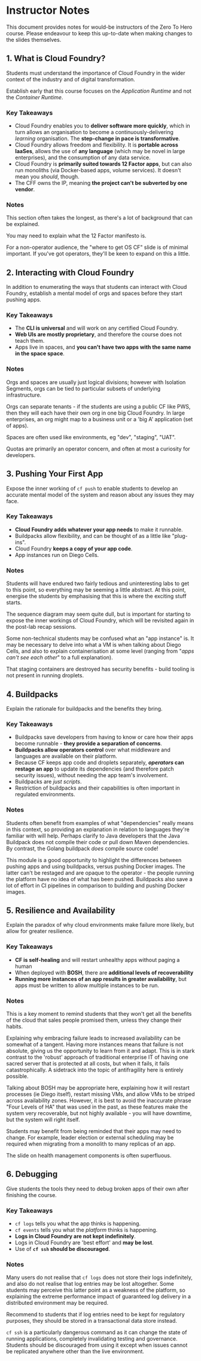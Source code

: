 # Instructor Notes

This document provides notes for would-be instructors of the Zero To Hero course. Please endeavour to keep this up-to-date when making changes to the slides themselves.

## 1. What is Cloud Foundry?

Students must understand the importance of Cloud Foundry in the wider context of the industry and of digital transformation.

Establish early that this course focuses on the _Application Runtime_ and not the _Container Runtime_.

### Key Takeaways

* Cloud Foundry enables you to **deliver software more quickly**, which in turn allows an organisation to become a continuously-delivering _learning_ organisation. The **step-change in pace is transformative**.
* Cloud Foundry allows freedom and flexibility. It is **portable across IaaSes**, allows the use of **any language** (which may be novel in large enterprises), and the consumption of any data service.
* Cloud Foundry is **primarily suited towards 12 Factor apps**, but can also run monoliths (via Docker-based apps, volume services). It doesn't mean you _should_, though.
* The CFF owns the IP, meaning **the project can't be subverted by one vendor**.

### Notes

This section often takes the longest, as there's a lot of background that can be explained.

You may need to explain what the 12 Factor manifesto is.

For a non-operator audience, the "where to get OS CF" slide is of minimal important. If you've got operators, they'll be keen to expand on this a little.

## 2. Interacting with Cloud Foundry

In addition to enumerating the ways that students can interact with Cloud Foundry, establish a mental model of orgs and spaces before they start pushing apps.

### Key Takeaways

* The **CLI is universal** and will work on any certified Cloud Foundry.
* **Web UIs are mostly proprietary**, and therefore the course does not teach them.
* Apps live in spaces, and **you can't have two apps with the same name in the space space**.

### Notes

Orgs and spaces are usually just logical divisions; however with Isolation Segments, orgs can be tied to particular subsets of underlying infrastructure.

Orgs can separate tenants - if the students are using a public CF like PWS, then they will each have their own org in one big Cloud Foundry. In large enterprises, an org might map to a business unit or a 'big A' application (set of apps).

Spaces are often used like environments, eg "dev", "staging", "UAT".

Quotas are primarily an operator concern, and often at most a curiosity for developers.

## 3. Pushing Your First App

Expose the inner working of `cf push` to enable students to develop an accurate mental model of the system and reason about any issues they may face.

### Key Takeaways

* **Cloud Foundry adds whatever your app needs** to make it runnable.
* Buildpacks allow flexibility, and can be thought of as a little like "plug-ins".
* Cloud Foundry **keeps a copy of your app code**.
* App instances run on Diego Cells.

### Notes

Students will have endured two fairly tedious and uninteresting labs to get to this point, so everything may be seeming a little abstract. At this point, energise the students by emphasising that this is where the exciting stuff starts.

The sequence diagram may seem quite dull, but is important for starting to expose the inner workings of Cloud Foundry, which will be revisited again in the post-lab recap sessions.

Some non-technical students may be confused what an "app instance" is. It may be necessary to delve into what a VM is when talking about Diego Cells, and also to explain containerisation at some level (ranging from "_apps can't see each other_" to a full explanation).

That staging containers are destroyed has security benefits - build tooling is not present in running droplets.

## 4. Buildpacks

Explain the rationale for buildpacks and the benefits they bring.

### Key Takeaways

* Buildpacks save developers from having to know or care how their apps become runnable - **they provide a separation of concerns**.
* **Buildpacks allow operators control** over what middleware and languages are available on their platform.
* Because CF keeps app code and droplets separately, **_operators_ can restage an app** to update its dependencies (and therefore patch security issues), without needing the app team's involvement.
* Buildpacks are _just scripts_.
* Restriction of buildpacks and their capabilities is often important in regulated environments.

### Notes

Students often benefit from examples of what "dependencies" really means in this context, so providing an explanation in relation to languages they're familiar with will help. Perhaps clarify to Java developers that the Java Buildpack does not compile their code or pull down Maven dependencies. By contrast, the Golang buildpack _does_ compile source code!

This module is a good opportunity to highlight the differences between pushing apps and using buildpacks, versus pushing Docker images. The latter can't be restaged and are opaque to the operator - the people running the platform have no idea of what has been pushed. Buildpacks also save a lot of effort in CI pipelines in comparison to building and pushing Docker images.

## 5. Resilience and Availability

Explain the paradox of why cloud environments make failure more likely, but allow for greater resilience.

### Key Takeaways

* **CF is self-healing** and will restart unhealthy apps without paging a human
* When deployed with **BOSH**, there are **additional levels of recoverability**
* **Running more instances of an app results in greater availability**, but apps must be written to allow multiple instances to be run.

### Notes

This is a key moment to remind students that they won't get all the benefits of the cloud that sales people promised them, unless they change their habits.

Explaining why embracing failure leads to increased availability can be somewhat of a tangent. Having more instances means that failure is not absolute, giving us the opportunity to learn from it and adapt. This is in stark contrast to the 'robust' approach of traditional enterprise IT of having one sacred server that is protected at all costs, but when it fails, it fails catastrophically. A sidetrack into the topic of antifragility here is entirely possible.

Talking about BOSH may be appropriate here, explaining how it will restart processes (ie Diego itself), restart missing VMs, and allow VMs to be striped across availability zones. However, it is best to avoid the inaccurate phrase "Four Levels of HA" that was used in the past, as these features make the system very recoverable, but not highly available - you will have downtime, but the system will right itself.

Students may benefit from being reminded that their apps may need to change. For example, leader election or external scheduling may be required when migrating from a monolith to many replicas of an app.

The slide on health management components is often superfluous.

## 6. Debugging

Give students the tools they need to debug broken apps of their own after finishing the course.

### Key Takeaways

* `cf logs` tells you what the app thinks is happening.
* `cf events` tells you what the _platform_ thinks is happening.
* **Logs in Cloud Foundry are not kept indefinitely**.
* Logs in Cloud Foundry are 'best effort' and **may be lost**.
* Use of **`cf ssh` should be discouraged**.

### Notes

Many users do not realise that `cf logs` does not store their logs indefinitely, and also do not realise that log entries may be lost altogether. Some students may perceive this latter point as a weakness of the platform, so explaining the extreme performance impact of guaranteed log delivery in a distributed environment may be required.

Recommend to students that if log entries need to be kept for regulatory purposes, they should be stored in a transactional data store instead.

`cf ssh` is a particularly dangerous command as it can change the state of running applications, completely invalidating testing and governance. Students should be discouraged from using it except when issues cannot be replicated anywhere other than the live environment.
